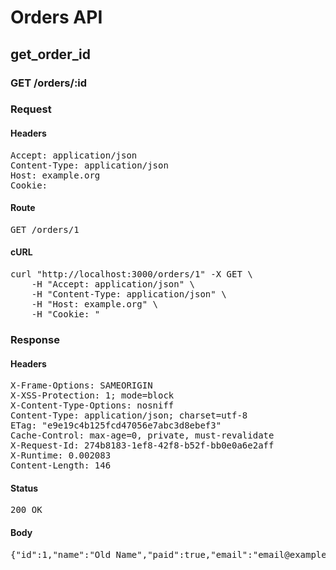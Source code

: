 # Orders API

## get_order_id

### GET /orders/:id
### Request

#### Headers

<pre>Accept: application/json
Content-Type: application/json
Host: example.org
Cookie: </pre>

#### Route

<pre>GET /orders/1</pre>

#### cURL

<pre class="request">curl &quot;http://localhost:3000/orders/1&quot; -X GET \
	-H &quot;Accept: application/json&quot; \
	-H &quot;Content-Type: application/json&quot; \
	-H &quot;Host: example.org&quot; \
	-H &quot;Cookie: &quot;</pre>

### Response

#### Headers

<pre>X-Frame-Options: SAMEORIGIN
X-XSS-Protection: 1; mode=block
X-Content-Type-Options: nosniff
Content-Type: application/json; charset=utf-8
ETag: &quot;e9e19c4b125fcd47056e7abc3d8ebef3&quot;
Cache-Control: max-age=0, private, must-revalidate
X-Request-Id: 274b8183-1ef8-42f8-b52f-bb0e0a6e2aff
X-Runtime: 0.002083
Content-Length: 146</pre>

#### Status

<pre>200 OK</pre>

#### Body

<pre>{"id":1,"name":"Old Name","paid":true,"email":"email@example.com","created_at":"2014-09-08T09:19:40.179Z","updated_at":"2014-09-08T09:19:40.179Z"}</pre>
